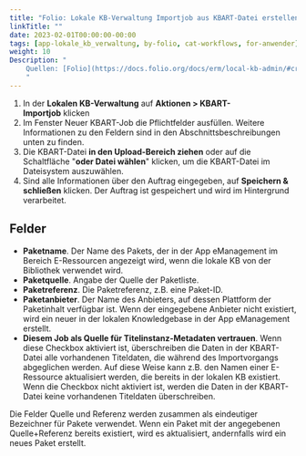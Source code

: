 ```yaml
---
title: "Folio: Lokale KB-Verwaltung Importjob aus KBART-Datei erstellen"
linkTitle: ""
date: 2023-02-01T00:00:00-00:00
tags: [app-lokale_kb_verwaltung, by-folio, cat-workflows, for-anwender]
weight: 10
Description: "
    Quellen: [Folio](https://docs.folio.org/docs/erm/local-kb-admin/#creating-a-kbart-import-job) & [GBV](https://info.gbv.de/display/FOLIOGBVEXTERN/Folio:+Lokale+KB-Verwaltung+Importjob+aus+KBART-Datei+erstellen)
    "
---
```


1.  In der **Lokalen KB-Verwaltung** auf **Aktionen > KBART-Importjob** klicken
2.  Im Fenster Neuer KBART-Job die Pflichtfelder ausfüllen. Weitere Informationen zu den Feldern sind in den Abschnittsbeschreibungen unten zu finden.
3.  Die KBART-Datei **in den Upload-Bereich ziehen** oder auf die Schaltfläche "**oder Datei wählen**" klicken, um die KBART-Datei im Dateisystem auszuwählen.
4.  Sind alle Informationen über den Auftrag eingegeben, auf **Speichern & schließen** klicken. Der Auftrag ist gespeichert und wird im Hintergrund verarbeitet.

## Felder

-   **Paketname**. Der Name des Pakets, der in der App eManagement im Bereich E-Ressourcen angezeigt wird, wenn die lokale KB von der Bibliothek verwendet wird.
-   **Paketquelle**. Angabe der Quelle der Paketliste.
-   **Paketreferenz**. Die Paketreferenz, z.B. eine Paket-ID.
-   **Paketanbieter**. Der Name des Anbieters, auf dessen Plattform der Paketinhalt verfügbar ist. Wenn der eingegebene Anbieter nicht existiert, wird ein neuer in der lokalen Knowledgebase in der App eManagement erstellt.
-   **Diesem Job als Quelle für Titelinstanz-Metadaten vertrauen**. Wenn diese Checkbox aktiviert ist, überschreiben die Daten in der KBART-Datei alle vorhandenen Titeldaten, die während des Importvorgangs abgeglichen werden. Auf diese Weise kann z.B. den Namen einer E-Ressource aktualisiert werden, die bereits in der lokalen KB existiert. Wenn die Checkbox nicht aktiviert ist, werden die Daten in der KBART-Datei keine vorhandenen Titeldaten überschreiben.

Die Felder Quelle und Referenz werden zusammen als eindeutiger Bezeichner für Pakete verwendet. Wenn ein Paket mit der angegebenen Quelle+Referenz bereits existiert, wird es aktualisiert, andernfalls wird ein neues Paket erstellt.
